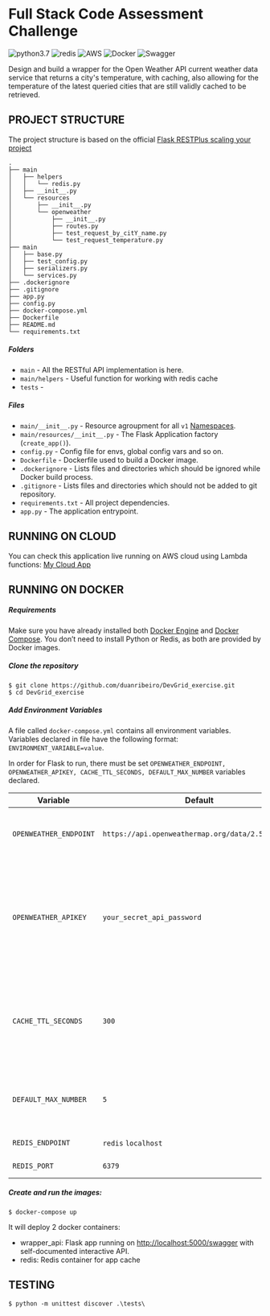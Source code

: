 # Full Stack Code Assessment Challenge
![python3.7](https://img.shields.io/badge/Python-FFD43B?style=for-the-badge&logo=python&logoColor=darkgreen)
![redis](https://img.shields.io/badge/redis-%23DD0031.svg?&style=for-the-badge&logo=redis&logoColor=white)
![AWS](https://img.shields.io/badge/Amazon_AWS-FF9900?style=for-the-badge&logo=amazonaws&logoColor=white)
![Docker](https://img.shields.io/badge/Docker-2CA5E0?style=for-the-badge&logo=docker&logoColor=white)
![Swagger](https://img.shields.io/badge/Swagger-85EA2D?style=for-the-badge&logo=Swagger&logoColor=white
)

Design and build a wrapper for the Open Weather API current weather data service that returns a city's temperature, with caching, also allowing for the temperature of the latest queried cities that are still validly cached to be retrieved.


## PROJECT STRUCTURE
The project structure is based on the official [Flask RESTPlus scaling your project](https://flask-restplus.readthedocs.io/en/stable/scaling.html#multiple-apis-with-reusable-namespaces)


```
.
├── main
│   ├── helpers
│   │   └── redis.py
│   ├── __init__.py
│   └── resources
│       ├── __init__.py
│       └── openweather
│           ├── __init__.py
│           ├── routes.py
│           ├── test_request_by_citY_name.py
│           └── test_request_temperature.py
├── main
│   ├── base.py
│   ├── test_config.py
│   ├── serializers.py
│   └── services.py
├── .dockerignore
├── .gitignore
├── app.py   
├── config.py
├── docker-compose.yml
├── Dockerfile
├── README.md
└── requirements.txt
```
##### Folders

* `main` - All the RESTful API implementation is here.
* `main/helpers` - Useful function for working with redis cache
* `tests` - 

##### Files
* `main/__init__.py` - Resource agroupment for all `v1` [Namespaces](https://flask-restplus.readthedocs.io/en/stable/scaling.html#multiple-namespaces).
* `main/resources/__init__.py` - The Flask Application factory (`create_app()`).  
* `config.py` - Config file for envs, global config vars and so on.
* `Dockerfile` - Dockerfile used to build a Docker image.
* `.dockerignore` - Lists files and directories which should be ignored while Docker build process.
* `.gitignore` - Lists files and directories which should not be added to git repository.
* `requirements.txt` - All project dependencies.
* `app.py` - The application entrypoint.

## RUNNING ON CLOUD
You can check this application live running on AWS cloud using Lambda functions: [My Cloud App](https://9rrecyhtw4.execute-api.us-east-1.amazonaws.com/dev/swagger)

## RUNNING ON DOCKER

##### Requirements
Make sure you have already installed both [Docker Engine](https://docs.docker.com/get-docker/) and [Docker Compose](https://docs.docker.com/compose/install/). You don’t need to install Python or Redis, as both are provided by Docker images.

##### Clone the repository 

```
$ git clone https://github.com/duanribeiro/DevGrid_exercise.git
$ cd DevGrid_exercise
```

##### Add Environment Variables

A file called `docker-compose.yml` contains all environment variables.
Variables declared in file have the following format: `ENVIRONMENT_VARIABLE=value`.

In order for Flask to run, there must be set `OPENWEATHER_ENDPOINT, OPENWEATHER_APIKEY, CACHE_TTL_SECONDS, DEFAULT_MAX_NUMBER` variables declared.


| Variable                 | Default                                           | Discussion  |
| ---------------          |-------------                                      | -----|
| `OPENWEATHER_ENDPOINT`   | `https://api.openweathermap.org/data/2.5/weather` | Endpoint used to fetch data from Open Weather API. |
| `OPENWEATHER_APIKEY`     | `your_secret_api_password`                        | The API key is a unique identifier that authenticates requests associated with your project for usage and billing purposes. |
| `CACHE_TTL_SECONDS`      | `300`                                             | Time to live (TTL) is an integer value that specifies the number of seconds until the cached key expires. |
| `DEFAULT_MAX_NUMBER`     | `5`                                               | Default value from max number of queried cities that are still valid. |
| `REDIS_ENDPOINT`         | `redis`  `localhost`                           | Redis host address. |
| `REDIS_PORT`             | `6379`                                            | Redis host port. |


##### Create and run the images:

```
$ docker-compose up
```


It will deploy 2 docker containers:

- wrapper_api: Flask app running on [http://localhost:5000/swagger](http://localhost:5000/swagger) with self-documented interactive API.
- redis: Redis container for app cache

## TESTING

```
$ python -m unittest discover .\tests\
```
